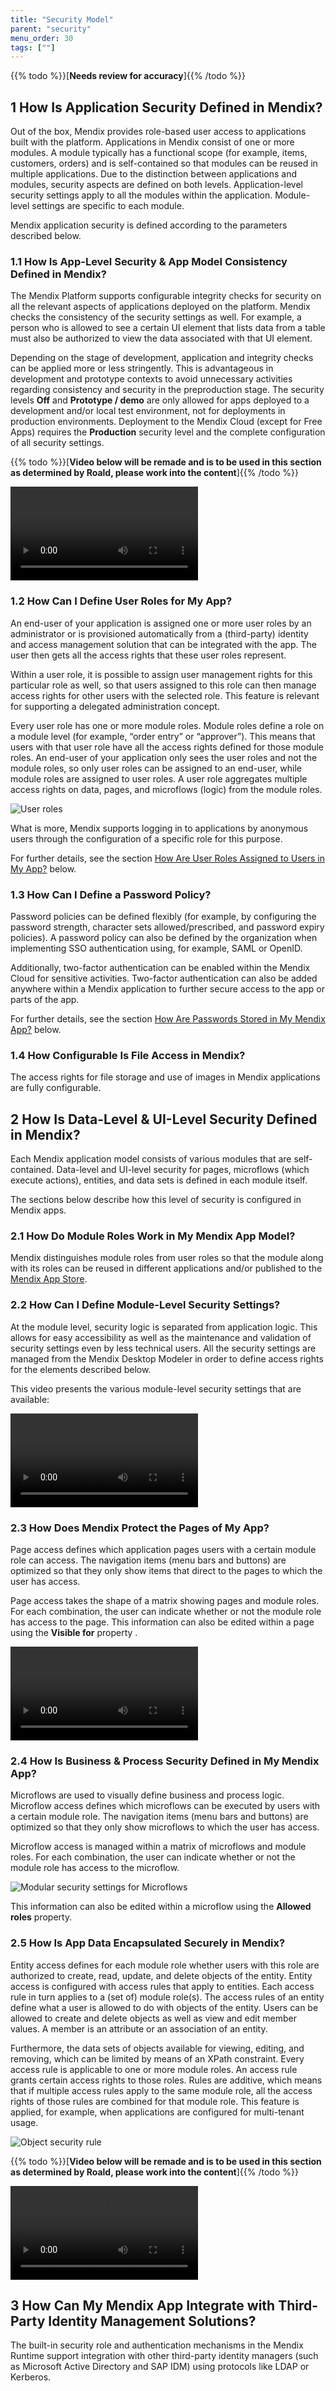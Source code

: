```yaml
---
title: "Security Model"
parent: "security"
menu_order: 30
tags: [""]
---
```


{{% todo %}}[**Needs review for accuracy**]{{% /todo %}}

## 1 How Is Application Security Defined in Mendix?

Out of the box, Mendix provides role-based user access to applications built with the platform. Applications in Mendix consist of one or more modules. A module typically has a functional scope (for example, items, customers, orders) and is self-contained so that modules can be reused in multiple applications. Due to the distinction between applications and modules, security aspects are defined on both levels. Application-level security settings apply to all the modules within the application. Module-level settings are specific to each module.

Mendix application security is defined according to the parameters described below.

### 1.1 How Is App-Level Security & App Model Consistency Defined in Mendix?

The Mendix Platform supports configurable integrity checks for security on all the relevant aspects of applications deployed on the platform. Mendix checks the consistency of the security settings as well. For example, a person who is allowed to see a certain UI element that lists data from a table must also be authorized to view the data associated with that UI element.

Depending on the stage of development, application and integrity checks can be applied more or less stringently. This is advantageous in development and prototype contexts to avoid unnecessary activities regarding consistency and security in the preproduction stage. The security levels **Off** and **Prototype / demo** are only allowed for apps deployed to a development and/or local test environment, not for deployments in production environments. Deployment to the Mendix Cloud (except for Free Apps) requires the **Production** security level and the complete configuration of all security settings.

{{% todo %}}[**Video below will be remade and is to be used in this section as determined by Roald, please work into the content**]{{% /todo %}}

<video controls src="attachments/DM_ProjectSecurity.mp4">VIDEO</video>

### 1.2 How Can I Define User Roles for My App?

An end-user of your application is assigned one or more user roles by an administrator or is provisioned automatically from a (third-party) identity and access management solution that can be integrated with the app. The user then gets all the access rights that these user roles represent.

Within a user role, it is possible to assign user management rights for this particular role as well, so that users assigned to this role can then manage access rights for other users with the selected role. This feature is relevant for supporting a delegated administration concept.

Every user role has one or more module roles. Module roles define a role on a module level (for example, “order entry” or “approver”). This means that users with that user role have all the access rights defined for those module roles. An end-user of your application only sees the user roles and not the module roles, so only user roles can be assigned to an end-user, while module roles are assigned to user roles. A user role aggregates multiple access rights on data, pages, and microflows (logic) from the module roles.

![User roles](attachments/figure-3-user-roles.png)

What is more, Mendix supports logging in to applications by anonymous users through the configuration of a specific role for this purpose.

For further details, see the section [How Are User Roles Assigned to Users in My App?](#user-roles-assigned) below.

### 1.3 How Can I Define a Password Policy?

Password policies can be defined flexibly (for example, by configuring the password strength, character sets allowed/prescribed, and password expiry policies). A password policy can also be defined by the organization when implementing SSO authentication using, for example, SAML or OpenID.

Additionally, two-factor authentication can be enabled within the Mendix Cloud for sensitive activities. Two-factor authentication can also be added anywhere within a Mendix application to further secure access to the app or parts of the app.

For further details, see the section [How Are Passwords Stored in My Mendix App?](#password) below.

### 1.4 How Configurable Is File Access in Mendix?

The access rights for file storage and use of images in Mendix applications are fully configurable.

## 2 How Is Data-Level & UI-Level Security Defined in Mendix?

Each Mendix application model consists of various modules that are self-contained. Data-level and UI-level security for pages, microflows (which execute actions), entities, and data sets is defined in each module itself.

The sections below describe how this level of security is configured in Mendix apps.

### 2.1 How Do Module Roles Work in My Mendix App Model?

Mendix distinguishes module roles from user roles so that the module along with its roles can be reused in different applications and/or published to the [Mendix App Store](https://appstore.home.mendix.com/index3.html).

### 2.2 How Can I Define Module-Level Security Settings?

At the module level, security logic is separated from application logic. This allows for easy accessibility as well as the maintenance and validation of security settings even by less technical users. All the security settings are managed from the Mendix Desktop Modeler in order to define access rights for the elements described below.

This video presents the various module-level security settings that are available:

<video controls src="attachments/DM_ModuleSecurity.mp4">VIDEO</video>

### 2.3 How Does Mendix Protect the Pages of My App?

Page access defines which application pages users with a certain module role can access. The navigation items (menu bars and buttons) are optimized so that they only show items that direct to the pages to which the user has access.

Page access takes the shape of a matrix showing pages and module roles. For each combination, the user can indicate whether or not the module role has access to the page. This information can also be edited within a page using the **Visible for** property .

<video controls src="attachments/ModuleSecurity.mp4">VIDEO</video>

### 2.4 How Is Business & Process Security Defined in My Mendix App?

Microflows are used to visually define business and process logic. Microflow access defines which microflows can be executed by users with a certain module role. The navigation items (menu bars and buttons) are optimized so that they only show microflows to which the user has access.

Microflow access is managed within a matrix of microflows and module roles. For each combination, the user can indicate whether or not the module role has access to the microflow.

![Modular security settings for Microflows](attachments/figure-5-modular-security-for-microflows.png)

This information can also be edited within a microflow using the **Allowed roles** property.

### 2.5  How Is App Data Encapsulated Securely in Mendix?

Entity access defines for each module role whether users with this role are authorized to create, read, update, and delete objects of the entity. Entity access is configured with access rules that apply to entities. Each access rule in turn applies to a (set of) module role(s). The access rules of an entity define what a user is allowed to do with objects of the entity. Users can be allowed to create and delete objects as well as view and edit member values. A member is an attribute or an association of an entity.

Furthermore, the data sets of objects available for viewing, editing, and removing, which can be limited by means of an XPath constraint. Every access rule is applicable to one or more module roles. An access rule grants certain access rights to those roles. Rules are additive, which means that if multiple access rules apply to the same module role, all the access rights of those rules are combined for that module role. This feature is applied, for example, when applications are configured for multi-tenant usage.

![Object security rule](attachments/figure-6-object-security-role.png)

{{% todo %}}[**Video below will be remade and is to be used in this section as determined by Roald, please work into the content**]{{% /todo %}}

<video controls src="attachments/DM_XpathSecurity.mp4">VIDEO</video>

## 3 How Can My Mendix App Integrate with Third-Party Identity Management Solutions?

The built-in security role and authentication mechanisms in the Mendix Runtime support integration with other third-party identity managers (such as Microsoft Active Directory and SAP IDM) using protocols like LDAP or Kerberos.
